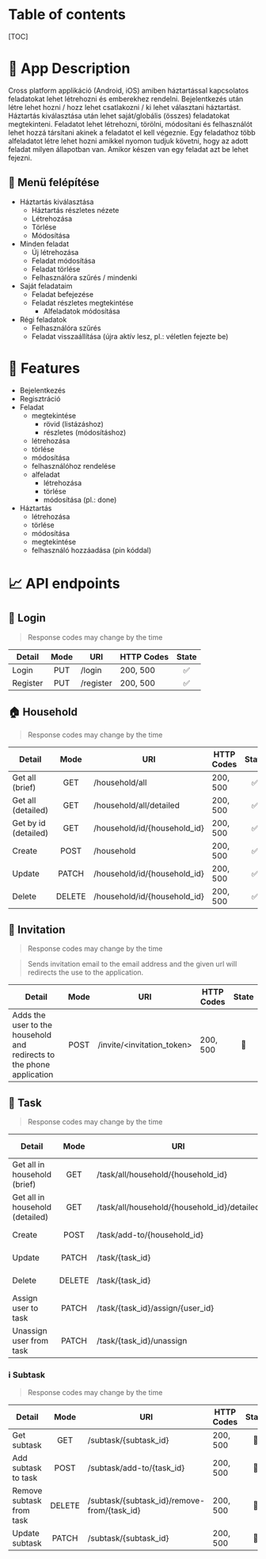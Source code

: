 # Table of contents
[TOC]

# :page_facing_up: App Description
Cross platform applikáció (Android, iOS) amiben háztartással kapcsolatos feladatokat lehet létrehozni és emberekhez rendelni.
Bejelentkezés után létre lehet hozni / hozz lehet csatlakozni / ki lehet választani háztartást.
Háztartás kiválasztása után lehet saját/globális (összes) feladatokat megtekinteni. Feladatot lehet létrehozni, törölni, módosítani és felhasználót lehet hozzá társítani akinek a feladatot el kell végeznie.
Egy feladathoz több alfeladatot létre lehet hozni amikkel nyomon tudjuk követni, hogy az adott feladat milyen állapotban van. Amikor készen van egy feladat azt be lehet fejezni.

## :open_file_folder: Menü felépítése
- Háztartás kiválasztása
  - Háztartás részletes nézete
  - Létrehozása
  - Törlése
  - Módosítása
- Minden feladat
  - Új létrehozása
  - Feladat módosítása
  - Feladat törlése
  - Felhasználóra szűrés / mindenki
- Saját feladataim
  - Feladat befejezése
  - Feladat részletes megtekintése
    - Alfeladatok módosítása
- Régi feladatok
  - Felhasználóra szűrés
  - Feladat visszaállítása (újra aktív lesz, pl.: véletlen fejezte be)

# :pushpin: Features
- Bejelentkezés
- Regisztráció
- Feladat
  - megtekintése
    - rövid (listázáshoz)
    - részletes (módosításhoz)
  - létrehozása
  - törlése
  - módosítása
  - felhasználóhoz rendelése
  - alfeladat
    - létrehozása
    - törlése
    - módosítása (pl.: done)
- Háztartás
  - létrehozása
  - törlése
  - módosítása
  - megtekintése
  - felhasználó hozzáadása (pin kóddal)

# :chart_with_upwards_trend: API endpoints

## :door: Login
> Response codes may change by the time

| Detail          | Mode | URI        | HTTP Codes  | State |
|-----------------|:----:|------------|-------------|:-----:|
| Login           | PUT  | /login     | 200, 500    | :white_check_mark:
| Register        | PUT  | /register  | 200, 500    | :white_check_mark:

## :house: Household
> Response codes may change by the time

| Detail                     | Mode  | URI                              | HTTP Codes  | State |
|----------------------------|:-------:|----------------------------------|-------------|:----------:|
| Get all (brief)            | GET   | /household/all                       | 200, 500    | :white_check_mark: |
| Get all (detailed)         | GET   | /household/all/detailed              | 200, 500    | :white_check_mark: |
| Get by id (detailed)       | GET   | /household/id/{household_id}        | 200, 500    | :white_check_mark: |
| Create                     | POST  | /household                       | 200, 500    | :white_check_mark: |
| Update                     | PATCH | /household/id/{household_id}        | 200, 500    | :white_check_mark: |
| Delete                     | DELETE| /household/id/{household_id}        | 200, 500    | :white_check_mark: |

## :love_letter: Invitation
> Response codes may change by the time

> Sends invitation email to the email address and the given url will redirects the use to the application.

| Detail                                | Mode  | URI                                    | HTTP Codes  | State |
|----------------------------|:-------:|----------------------------------|-------------|:----------:|
Adds the user to the household and redirects to the phone application | POST | /invite/<invitation_token> | 200, 500 | :construction:

## :date: Task
> Response codes may change by the time

| Detail                                | Mode  | URI                                    | HTTP Codes  | State |
|---------------------------------------|:-------:|----------------------------------------|-------------|:----:|
| Get all in household (brief)          | GET   | /task/all/household/{household_id}         | 200, 500    | :white_check_mark:
| Get all in household (detailed)       | GET   | /task/all/household/{household_id}/detailed| 200, 500    | :white_check_mark:
| Create                                | POST  | /task/add-to/{household_id}         | 200, 500    | :white_check_mark:
| Update                                | PATCH | /task/{task_id}| 200, 500    | :construction:
| Delete                                | DELETE| /task/{task_id}| 200, 500    | :construction:
| Assign user to task                   | PATCH | /task/{task_id}/assign/{user_id}| 200, 500    | :construction:
| Unassign user from task               | PATCH | /task/{task_id}/unassign          | 200, 500    | :construction:

### :information_source: Subtask
> Response codes may change by the time

| Detail                                | Mode  | URI                                    | HTTP Codes  | State |
|---------------------------------------|:-------:|----------------------------------------|-------------|:----:|
| Get subtask                           | GET   | /subtask/{subtask_id}                       | 200, 500    | :construction:
| Add subtask to task                   | POST  | /subtask/add-to/{task_id}                                 | 200, 500    | :construction:
| Remove subtask from task              | DELETE| /subtask/{subtask_id}/remove-from/{task_id}                       | 200, 500    | :construction:
| Update subtask                        | PATCH | /subtask/{subtask_id}                       | 200, 500    | :construction: